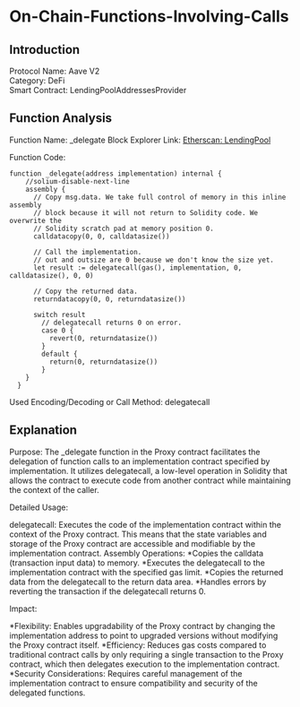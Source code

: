 # On-Chain-Functions-Involving-Calls

## Introduction
Protocol Name: Aave V2 <br />
Category: DeFi <br />
Smart Contract: LendingPoolAddressesProvider <br />

## Function Analysis
Function Name: _delegate
Block Explorer Link: [Etherscan: LendingPool](https://etherscan.io/address/0xb53c1a33016b2dc2ff3653530bff1848a515c8c5#code)

Function Code:
```
function _delegate(address implementation) internal {
    //solium-disable-next-line
    assembly {
      // Copy msg.data. We take full control of memory in this inline assembly
      // block because it will not return to Solidity code. We overwrite the
      // Solidity scratch pad at memory position 0.
      calldatacopy(0, 0, calldatasize())

      // Call the implementation.
      // out and outsize are 0 because we don't know the size yet.
      let result := delegatecall(gas(), implementation, 0, calldatasize(), 0, 0)

      // Copy the returned data.
      returndatacopy(0, 0, returndatasize())

      switch result
        // delegatecall returns 0 on error.
        case 0 {
          revert(0, returndatasize())
        }
        default {
          return(0, returndatasize())
        }
    }
  }
```

Used Encoding/Decoding or Call Method: delegatecall

## Explanation

Purpose: The _delegate function in the Proxy contract facilitates the delegation of function calls to an implementation contract specified by implementation. It utilizes delegatecall, a low-level operation in Solidity that allows the contract to execute code from another contract while maintaining the context of the caller.

Detailed Usage:

delegatecall: Executes the code of the implementation contract within the context of the Proxy contract. This means that the state variables and storage of the Proxy contract are accessible and modifiable by the implementation contract.
Assembly Operations:
*Copies the calldata (transaction input data) to memory.
*Executes the delegatecall to the implementation contract with the specified gas limit.
*Copies the returned data from the delegatecall to the return data area.
*Handles errors by reverting the transaction if the delegatecall returns 0.

Impact:

*Flexibility: Enables upgradability of the Proxy contract by changing the implementation address to point to upgraded versions without modifying the Proxy contract itself.
*Efficiency: Reduces gas costs compared to traditional contract calls by only requiring a single transaction to the Proxy contract, which then delegates execution to the implementation contract.
*Security Considerations: Requires careful management of the implementation contract to ensure compatibility and security of the delegated functions.






